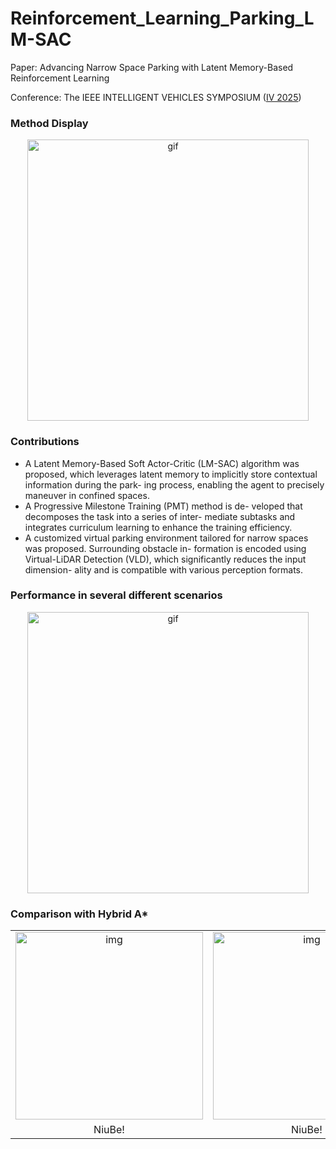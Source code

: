 # Reinforcement_Learning_Parking_LM-SAC
Paper: Advancing Narrow Space Parking with Latent Memory-Based Reinforcement Learning

Conference: The IEEE INTELLIGENT VEHICLES SYMPOSIUM ([IV 2025](https://ieee-iv.org/2025/))

### Method Display

<div align="center">
  <img src="./imgs/Our method.gif" alt="gif" width="450">
</div>

### Contributions
- A Latent Memory-Based Soft Actor-Critic (LM-SAC)
algorithm was proposed, which leverages latent memory
to implicitly store contextual information during the park-
ing process, enabling the agent to precisely maneuver in
confined spaces.
- A Progressive Milestone Training (PMT) method is de-
veloped that decomposes the task into a series of inter-
mediate subtasks and integrates curriculum learning to
enhance the training efficiency.
- A customized virtual parking environment tailored for
narrow spaces was proposed. Surrounding obstacle in-
formation is encoded using Virtual-LiDAR Detection
(VLD), which significantly reduces the input dimension-
ality and is compatible with various perception formats.




### Performance in several different scenarios
<div align="center">
  <img src="./imgs/9.gif" alt="gif" width="450">
</div>


### Comparison with Hybrid A*
<table>
  <tr>
    <td align="center"> <img src="./imgs/" width="300" alt="img"> </td>
    <td align="center"> <img src="./imgs/" width="300" alt="img"> </td>
    <td align="center"> <img src="./imgs/" width="300" alt="img"> </td>
  </tr>
  <tr>
    <td align="center">NiuBe!</td>
    <td align="center">NiuBe!</td>
    <td align="center">NiuBe!</td>
  </tr>
</table>



